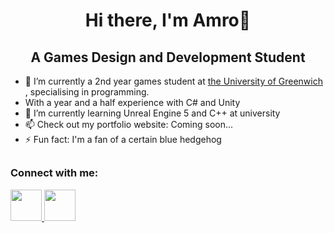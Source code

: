 
<h1 align="center"> Hi there, I'm Amro👋</h1>

  <h2 align="center"> A Games Design and Development Student </h2>

  <div align = "left">

- 🔭 I’m currently a 2nd year games student at <a href="https://www.gre.ac.uk/ "> the University of Greenwich </a>, specialising in programming.
-  With a year and a half experience with C# and Unity
- 🌱 I’m currently learning Unreal Engine 5 and C++ at university
- 📫 Check out my portfolio website: Coming soon...
- ⚡ Fun fact: I'm a fan of a certain blue hedgehog
  </div>
##
<!-- Contact Stuff -->
<h3 align = "left" > Connect with me: </h3>
<p>
<!-- Linkedin -->
<a href ="https://www.linkedin.com/in/amro-el-sheikh/">
<img src="https://content.linkedin.com/content/dam/me/business/en-us/amp/brand-site/v2/bg/LI-Bug.svg.original.svg" width= "50" height="50"> </a>
<!-- Email -->
<a href = "mailto:amro.e.sheikh@gmail.com">
<img src="https://lh3.googleusercontent.com/0rpHlrX8IG77awQMuUZpQ0zGWT7HRYtpncsuRnFo6V3c8Lh2hPjXnEuhDDd-OsLz1vua4ld2rlUYFAaBYk-rZCODmi2eJlwUEVsZgg" width= "50" height="50"> </a>
</p>



<!--  -->




